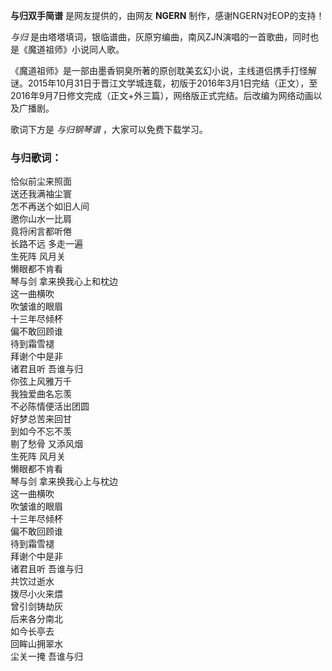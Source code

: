 

**与归双手简谱** 是网友提供的，由网友 **NGERN** 制作，感谢NGERN对EOP的支持！

_与归_ 是由塔塔填词，银临谱曲，灰原穷编曲，南风ZJN演唱的一首歌曲，同时也是《魔道祖师》小说同人歌。

《魔道祖师》是一部由墨香铜臭所著的原创耽美玄幻小说，主线道侣携手打怪解谜。2015年10月31日于晋江文学城连载，初版于2016年3月1日完结（正文），至2016年9月7日修文完成（正文+外三篇），网络版正式完结。后改编为网络动画以及广播剧。

歌词下方是 _与归钢琴谱_ ，大家可以免费下载学习。

### 与归歌词：

恰似前尘来照面  
送还我满袖尘寰  
怎不再送个如旧人间  
邀你山水一比肩  
竟将闲言都听倦  
长路不远 多走一遍  
生死阵 风月关  
懒眼都不肯看  
琴与剑 拿来换我心上和枕边  
这一曲横吹  
吹皱谁的眼眉  
十三年尽倾杯  
偏不敢回顾谁  
待到霜雪褪  
拜谢个中是非  
诸君且听 吾谁与归  
你弦上风雅万千  
我独爱曲名忘羡  
不必陈情便活出团圆  
好梦总苦来回甘  
到如今不忘不羡  
剔了愁骨 又添风烟  
生死阵 风月关  
懒眼都不肯看  
琴与剑 拿来换我心上与枕边  
这一曲横吹  
吹皱谁的眼眉  
十三年尽倾杯  
偏不敢回顾谁  
待到霜雪褪  
拜谢个中是非  
诸君且听 吾谁与归  
共饮过逝水  
拨尽小火来煨  
曾引剑铸劫灰  
后来各分南北  
如今长亭去  
回眸山拥翠水  
尘关一掩 吾谁与归


